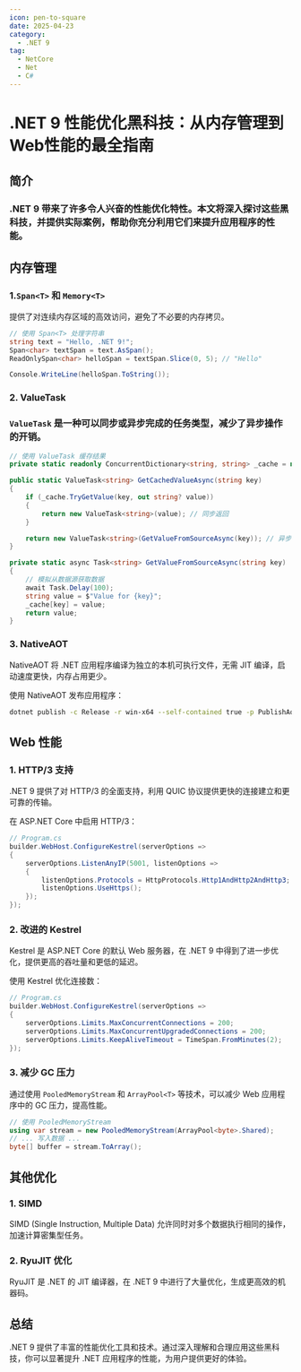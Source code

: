 ```yaml
---
icon: pen-to-square
date: 2025-04-23
category:
  - .NET 9
tag:
  - NetCore
  - Net
  - C#
---
```



# .NET 9 性能优化黑科技：从内存管理到Web性能的最全指南

## 简介

### .NET 9 带来了许多令人兴奋的性能优化特性。本文将深入探讨这些黑科技，并提供实际案例，帮助你充分利用它们来提升应用程序的性能。

## 内存管理
 
### 1.`Span<T>` 和 `Memory<T>`
 
提供了对连续内存区域的高效访问，避免了不必要的内存拷贝。
 

```csharp
// 使用 Span<T> 处理字符串
string text = "Hello, .NET 9!";
Span<char> textSpan = text.AsSpan();
ReadOnlySpan<char> helloSpan = textSpan.Slice(0, 5); // "Hello"

Console.WriteLine(helloSpan.ToString());
```

### 2. ValueTask

### `ValueTask` 是一种可以同步或异步完成的任务类型，减少了异步操作的开销。
 

```csharp
// 使用 ValueTask 缓存结果
private static readonly ConcurrentDictionary<string, string> _cache = new();

public static ValueTask<string> GetCachedValueAsync(string key)
{
    if (_cache.TryGetValue(key, out string? value))
    {
        return new ValueTask<string>(value); // 同步返回
    }

    return new ValueTask<string>(GetValueFromSourceAsync(key)); // 异步返回
}

private static async Task<string> GetValueFromSourceAsync(string key)
{
    // 模拟从数据源获取数据
    await Task.Delay(100);
    string value = $"Value for {key}";
    _cache[key] = value;
    return value;
}
```

### 3. NativeAOT

NativeAOT 将 .NET 应用程序编译为独立的本机可执行文件，无需 JIT 编译，启动速度更快，内存占用更少。
 

使用 NativeAOT 发布应用程序：

```bash
dotnet publish -c Release -r win-x64 --self-contained true -p PublishAot=true
```

## Web 性能

### 1. HTTP/3 支持

.NET 9 提供了对 HTTP/3 的全面支持，利用 QUIC 协议提供更快的连接建立和更可靠的传输。
 
在 ASP.NET Core 中启用 HTTP/3：

```csharp
// Program.cs
builder.WebHost.ConfigureKestrel(serverOptions =>
{
    serverOptions.ListenAnyIP(5001, listenOptions =>
    {
        listenOptions.Protocols = HttpProtocols.Http1AndHttp2AndHttp3;
        listenOptions.UseHttps();
    });
});
```

### 2. 改进的 Kestrel

Kestrel 是 ASP.NET Core 的默认 Web 服务器，在 .NET 9 中得到了进一步优化，提供更高的吞吐量和更低的延迟。
 
使用 Kestrel 优化连接数：

```csharp
// Program.cs
builder.WebHost.ConfigureKestrel(serverOptions =>
{
    serverOptions.Limits.MaxConcurrentConnections = 200;
    serverOptions.Limits.MaxConcurrentUpgradedConnections = 200;
    serverOptions.Limits.KeepAliveTimeout = TimeSpan.FromMinutes(2);
});
```

### 3. 减少 GC 压力

通过使用 `PooledMemoryStream` 和 `ArrayPool<T>` 等技术，可以减少 Web 应用程序中的 GC 压力，提高性能。
 

```csharp
// 使用 PooledMemoryStream
using var stream = new PooledMemoryStream(ArrayPool<byte>.Shared);
// ... 写入数据 ...
byte[] buffer = stream.ToArray();
```

## 其他优化

### 1. SIMD

SIMD (Single Instruction, Multiple Data) 允许同时对多个数据执行相同的操作，加速计算密集型任务。

### 2. RyuJIT 优化

RyuJIT 是 .NET 的 JIT 编译器，在 .NET 9 中进行了大量优化，生成更高效的机器码。

## 总结

.NET 9 提供了丰富的性能优化工具和技术。通过深入理解和合理应用这些黑科技，你可以显著提升 .NET 应用程序的性能，为用户提供更好的体验。
